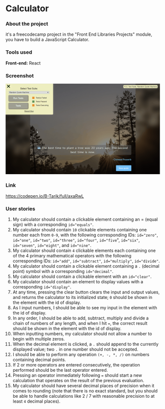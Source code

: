 # Calculator
### About the project

it's a freecodecamp project in the "Front End Libraries Projects" module, you have to build a JavaScript Calculator.  

### Tools used

**Front-end:** React

### Screenshot

![Screenshot](Screenshot_01.gif "Screenshot")

### Link

https://codepen.io/B-Tarik/full/axaRwL

### User stories

1. My calculator should contain a clickable element containing an = (equal sign) with a corresponding ```id="equals"```.
2. My calculator should contain ```10``` clickable elements containing one number each from ```0-9```, with the following corresponding IDs: ```id="zero"```, ```id="one"```, ```id="two"```, ```id="three"```, ```id="four"```, ```id="five```", ```id="six"```, ```id="seven"```, ```id="eight"```, and ```id="nine"```.
3. My calculator should contain ```4``` clickable elements each containing one of the 4 primary mathematical operators with the following corresponding IDs: ```id="add"```, ```id="subtract"```, ```id="multiply"```, ```id="divide"```.
4. My calculator should contain a clickable element containing a ```.``` (decimal point) symbol with a corresponding ```id="decimal"```.
5. My calculator should contain a clickable element with an ```id="clear"```.
6. My calculator should contain an element to display values with a corresponding ```id="display"```.
7. At any time, pressing the clear button clears the input and output values, and returns the calculator to its initialized state; ```0``` should be shown in the element with the id of display.
8. As I input numbers, I should be able to see my input in the element with the id of display.
9. In any order, I should be able to add, subtract, multiply and divide a chain of numbers of any length, and when I hit ```=```, the correct result should be shown in the element with the id of display.
10. When inputting numbers, my calculator should not allow a number to begin with multiple zeros.
11. When the decimal element is clicked, a ```.``` should append to the currently displayed value; two ```.``` in one number should not be accepted.
12. I should be able to perform any operation ```(+, -, *, /)``` on numbers containing decimal points.
13. If 2 or more operators are entered consecutively, the operation performed should be the last operator entered.
14. Pressing an operator immediately following ```=``` should start a new calculation that operates on the result of the previous evaluation.
15. My calculator should have several decimal places of precision when it comes to rounding (note that there is no exact standard, but you should be able to handle calculations like 2 / 7 with reasonable precision to at least ```4``` decimal places).